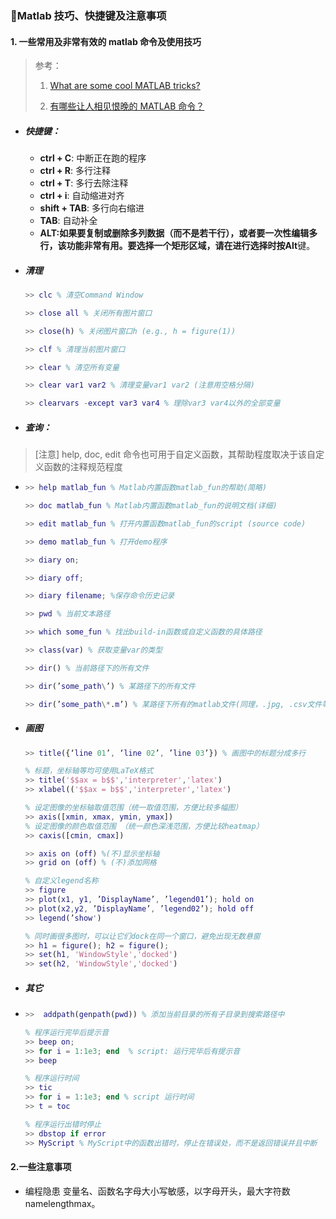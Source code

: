 ### 📌Matlab 技巧、快捷键及注意事项

#### 1. 一些常用及非常有效的 matlab 命令及使用技巧

> 参考：
>
> 1. [What are some cool MATLAB tricks?](https://www.quora.com/What-are-some-cool-MATLAB-tricks)
>
> 2. [有哪些让人相见恨晚的 MATLAB 命令？](https://www.zhihu.com/question/24499729)

* ##### 快捷键：

  * **ctrl + C**: 中断正在跑的程序
  * **ctrl + R**: 多行注释
  * **ctrl + T**: 多行去除注释
  * **ctrl + i**: 自动缩进对齐
  * **shift + TAB**: 多行向右缩进
  * **TAB**: 自动补全
  * **ALT:**如果要复制或删除多列数据（而不是若干行），或者要一次性编辑多行，该功能非常有用。要选择一个矩形区域，请在进行选择时按**Alt**键。
* ##### 清理

  ```matlab
  >> clc % 清空Command Window

  >> close all % 关闭所有图片窗口

  >> close(h) % 关闭图片窗口h (e.g., h = figure(1))

  >> clf % 清理当前图片窗口

  >> clear % 清空所有变量

  >> clear var1 var2 % 清理变量var1 var2 (注意用空格分隔)

  >> clearvars -except var3 var4 % 理除var3 var4以外的全部变量
  ```
* ##### 查询：

> \[注意\] help, doc, edit 命令也可用于自定义函数，其帮助程度取决于该自定义函数的注释规范程度

* ```matlab
  >> help matlab_fun % Matlab内置函数matlab_fun的帮助(简略)

  >> doc matlab_fun % Matlab内置函数matlab_fun的说明文档(详细)

  >> edit matlab_fun % 打开内置函数matlab_fun的script (source code)

  >> demo matlab_fun % 打开demo程序

  >> diary on;

  >> diary off;

  >> diary filename; %保存命令历史记录

  >> pwd % 当前文本路径

  >> which some_fun % 找出build-in函数或自定义函数的具体路径

  >> class(var) % 获取变量var的类型

  >> dir() % 当前路径下的所有文件

  >> dir(’some_path\’) % 某路径下的所有文件

  >> dir(’some_path\*.m’) % 某路径下所有的matlab文件(同理，.jpg, .csv文件等等)
  ```
* ##### 画图

  ```matlab
  >> title({‘line 01’, ‘line 02’, ’line 03’}) % 画图中的标题分成多行

  % 标题，坐标轴等均可使用LaTeX格式
  >> title('$$ax = b$$','interpreter','latex')
  >> xlabel(('$$ax = b$$','interpreter','latex')

  % 设定图像的坐标轴取值范围（统一取值范围，方便比较多幅图）
  >> axis([xmin, xmax, ymin, ymax])
  % 设定图像的颜色取值范围 （统一颜色深浅范围，方便比较heatmap）
  >> caxis([cmin, cmax])

  >> axis on (off) %(不)显示坐标轴
  >> grid on (off) % (不)添加网格

  % 自定义legend名称
  >> figure
  >> plot(x1, y1, ’DisplayName’, ’legend01’); hold on
  >> plot(x2,y2, ’DisplayName’, ’legend02’); hold off
  >> legend(’show')

  % 同时画很多图时，可以让它们dock在同一个窗口，避免出现无数悬窗
  >> h1 = figure(); h2 = figure();
  >> set(h1, 'WindowStyle','docked')
  >> set(h2, 'WindowStyle','docked')
  ```
* ##### 其它
* ```matlab
  >>  addpath(genpath(pwd)) % 添加当前目录的所有子目录到搜索路径中

  % 程序运行完毕后提示音
  >> beep on;
  >> for i = 1:1e3; end  % script: 运行完毕后有提示音
  >> beep

  % 程序运行时间
  >> tic
  >> for i = 1:1e3; end % script 运行时间
  >> t = toc

  % 程序运行出错时停止
  >> dbstop if error
  >> MyScript % MyScript中的函数出错时，停止在错误处，而不是返回错误并且中断
  ```

#### 2.一些注意事项

* 编程隐患 变量名、函数名字母大小写敏感，以字母开头，最大字符数namelengthmax。




